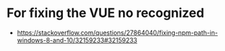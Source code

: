 # For fixing the VUE no recognized

- https://stackoverflow.com/questions/27864040/fixing-npm-path-in-windows-8-and-10/32159233#32159233
